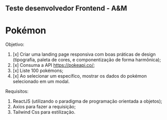 ## Teste desenvolvedor Frontend - A&M

# Pokémon

Objetivo:

1. [x] Criar uma landing page responsiva com boas práticas de design (tipografia,
       paleta de cores, e componentização de forma harmônica);
2. [x] Consuma a API https://pokeapi.co/;
3. [x] Liste 100 pokémons;
4. [x] Ao selecionar um específico, mostrar os dados do pokémon selecionado em um modal.

Requisitos:

1. ReactJS (utilizando o paradigma de programação orientada a objetos);
2. Axios para fazer a requisição;
3. Tailwind Css para estilização.
